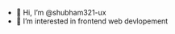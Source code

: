 - 👋 Hi, I’m @shubham321-ux
- 👀 I’m interested in frontend web devlopement


<!---
shubham321-ux/shubham321-ux is a ✨ special ✨ repository because its `README.md` (this file) appears on your GitHub profile.
You can click the Preview link to take a look at your changes.
--->
